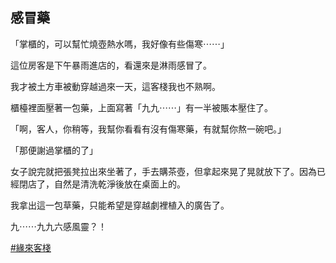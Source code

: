 

## 感冒藥

「掌櫃的，可以幫忙燒壺熱水嗎，我好像有些傷寒⋯⋯」

這位房客是下午暴雨進店的，看還來是淋雨感冒了。

我才被土方車被動穿越過來一天，這客棧我也不熟啊。

櫃檯裡面壓著一包藥，上面寫著「九九⋯⋯」有一半被賬本壓住了。

「啊，客人，你稍等，我幫你看看有沒有傷寒藥，有就幫你熬一碗吧。」

「那便謝過掌櫃的了」

女子說完就把張凳拉出來坐著了，手去購茶壺，但拿起來晃了晃就放下了。因為已經閉店了，自然是清洗乾淨後放在桌面上的。

我拿出這一包草藥，只能希望是穿越劇裡植入的廣告了。

九⋯⋯九九六感風靈？！

[#緣來客棧](../緣來客棧.html)